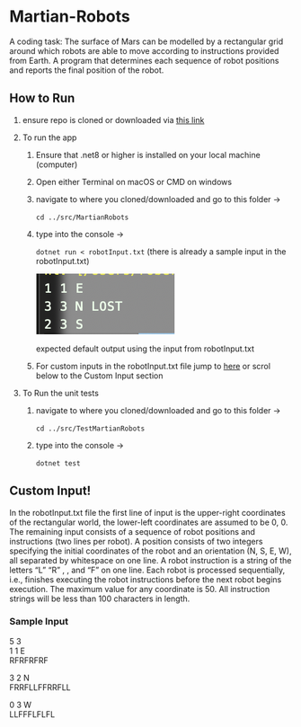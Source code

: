 # Martian-Robots
A coding task: The surface of Mars can be modelled by a rectangular grid around which robots are able to move according to instructions provided from Earth. A program that determines each sequence of robot positions and reports the final position of the robot.


## How to Run
1. ensure repo is cloned or downloaded via [this link](https://github.com/ryoung92/Martian-Robots)
2. To run the app
    1. Ensure that .net8 or higher is installed on your local machine (computer)
    2. Open either Terminal on macOS or CMD on windows
    3. navigate to where you cloned/downloaded and go to this folder ->

        ` cd ../src/MartianRobots `
    
    4. type into the console -> 
    
        ` dotnet run < robotInput.txt `
    (there is already a sample input in the robotInput.txt)

        ![expected output](/images/sampleOutput.png)

        expected default output using the input from robotInput.txt

    5. For custom inputs in the robotInput.txt file jump to [here](#customInput) or scrol below to the Custom Input section

3. To Run the unit tests
    1. navigate to where you cloned/downloaded and go to this folder ->

        ` cd ../src/TestMartianRobots `
    
    2. type into the console -> 
    
        ` dotnet test `

## <a name="customInput"></a>Custom Input!

In the robotInput.txt file the first line of input is the upper-right coordinates of the rectangular world, the lower-left
coordinates are assumed to be 0, 0.
The remaining input consists of a sequence of robot positions and instructions (two lines per
robot). A position consists of two integers specifying the initial coordinates of the robot and
an orientation (N, S, E, W), all separated by whitespace on one line. A robot instruction is a
string of the letters “L”
“R”
,
, and “F” on one line.
Each robot is processed sequentially, i.e., finishes executing the robot instructions before the
next robot begins execution.
The maximum value for any coordinate is 50.
All instruction strings will be less than 100 characters in length.

### Sample Input
5 3 \
1 1 E \
RFRFRFRF 

3 2 N \
FRRFLLFFRRFLL

0 3 W \
LLFFFLFLFL
